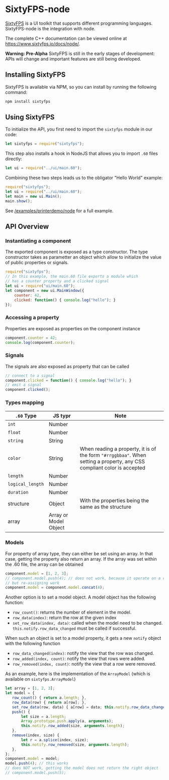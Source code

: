 # SixtyFPS-node

[SixtyFPS](https://www.sixtyfps.io/) is a UI toolkit that supports different programming languages.
SixtyFPS-node is the integration with node.

The complete C++ documentation can be viewed online at https://www.sixtyfps.io/docs/node/.

**Warning: Pre-Alpha**
SixtyFPS is still in the early stages of development: APIs will change and important features are still being developed.

## Installing SixtyFPS

SixtyFPS is available via NPM, so you can install by running the following command:

```sh
npm install sixtyfps
```

## Using SixtyFPS

To initialize the API, you first need to import the `sixtyfps` module in our code:

```js
let sixtyfps = require("sixtyfps");
```

This step also installs a hook in NodeJS that allows you to import `.60` files directly:

```js
let ui = require("../ui/main.60");
```

Combining these two steps leads us to the obligator "Hello World" example:

```js
require("sixtyfps");
let ui = require("../ui/main.60");
let main = new ui.Main();
main.show();
```

See [/examples/printerdemo/node](/examples/printerdemo/node) for a full example.

## API Overview

### Instantiating a component

The exported component is exposed as a type constructor. The type constructor takes as parametter
an object which allow to initialize the value of public properties or signals.

```js
require("sixtyfps");
// In this example, the main.60 file exports a module which
// has a counter property and a clicked signal
let ui = require("ui/main.60");
let component = new ui.MainWindow({
    counter: 42,
    clicked: function() { console.log("hello"); }
});
```

### Accessing a property

Properties are exposed as properties on the component instance

```js
component.counter = 42;
console.log(component.counter);
```

### Signals

The signals are also exposed as property that can be called

```js
// connect to a signal
component.clicked = function() { console.log("hello"); }
// emit a signal
component.clicked();
```

### Types mapping

| `.60` Type | JS typr | Note |
| --- | --- | --- |
| `int` | Number | |
| `float` | Number | |
| `string` | String | |
| `color` |String | When reading a property, it is of the form `"#rrggbbaa"`. When setting a property, any CSS compliant color is accepted |
| `length` | Number |  |
| `logical_length` | Number | |
| `duration` | Number |  |
| structure | Object | With the properties being the same as the structure |
| array | Array or Model Object | |

### Models

For property of array type, they can either be set using an array.
In that case, getting the property also return an array.
If the array was set within the .60 file, the array can be obtained

```js
component.model = [1, 2, 3];
// component.model.push(4); // does not work, because it operate on a copy
// but re-assigning work
component.model = component.model.concat(4);
```

Another option is to set a model object.  A model object has the following function:
 - `row_count()`: returns the number of element in the model.
 - `row_data(index)`: return the row at the given index
 - `set_row_data(index, data)`: called when the model need to be changed. `this.notify.row_data_changed` must be called if successful.

 When such an object is set to a model property, it gets a new `notify` object with the following function
 - `row_data_changed(index)`: notify the view that the row was changed.
 - `row_added(index, count)`: notify the view that rows were added.
 - `row_removed(index, count)`: notify the view that a row were removed.

 As an example, here is the implementation of the `ArrayModel` (which is available on `sixtyfps.ArrayModel`)

 ```js
 let array = [1, 2, 3];
 let model = {
    row_count() { return a.length; },
    row_data(row) { return a[row]; },
    set_row_data(row, data) { a[row] = data; this.notify.row_data_changed(row); },
    push() {
        let size = a.length;
        Array.prototype.push.apply(a, arguments);
        this.notify.row_added(size, arguments.length);
    },
    remove(index, size) {
        let r = a.splice(index, size);
        this.notify.row_removed(size, arguments.length);
    },
};
component.model = model;
model.push(4); // this works
// does NOT work, getting the model does not return the right object
// component.model.push(5);
 ```


